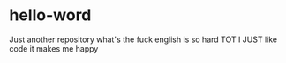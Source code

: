 # hello-word
Just another repository
what's the fuck english is so hard TOT
I JUST like code it makes me happy
